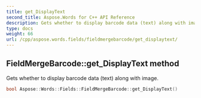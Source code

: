 ```yaml
---
title: get_DisplayText
second_title: Aspose.Words for C++ API Reference
description: Gets whether to display barcode data (text) along with image.
type: docs
weight: 66
url: /cpp/aspose.words.fields/fieldmergebarcode/get_displaytext/
---
```

## FieldMergeBarcode::get_DisplayText method


Gets whether to display barcode data (text) along with image.

```cpp
bool Aspose::Words::Fields::FieldMergeBarcode::get_DisplayText()
```

